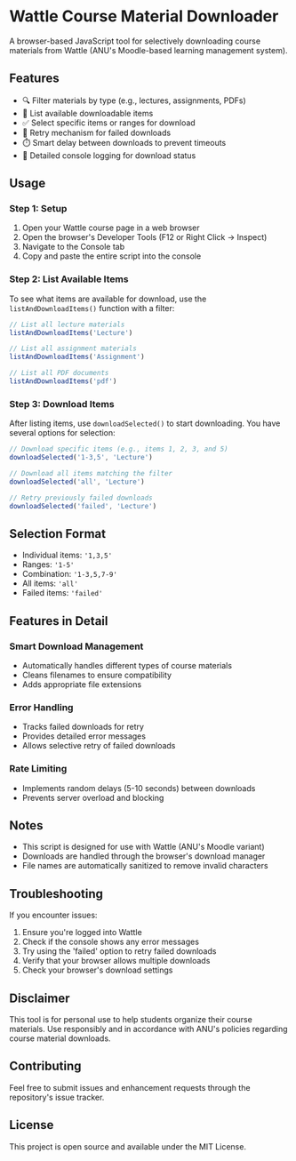 # Wattle Course Material Downloader

A browser-based JavaScript tool for selectively downloading course materials from Wattle (ANU's Moodle-based learning management system).

## Features

- 🔍 Filter materials by type (e.g., lectures, assignments, PDFs)
- 📑 List available downloadable items
- ✅ Select specific items or ranges for download
- 🔄 Retry mechanism for failed downloads
- ⏱️ Smart delay between downloads to prevent timeouts
- 📝 Detailed console logging for download status

## Usage

### Step 1: Setup

1. Open your Wattle course page in a web browser
2. Open the browser's Developer Tools (F12 or Right Click → Inspect)
3. Navigate to the Console tab
4. Copy and paste the entire script into the console

### Step 2: List Available Items

To see what items are available for download, use the `listAndDownloadItems()` function with a filter:

```javascript
// List all lecture materials
listAndDownloadItems('Lecture')

// List all assignment materials
listAndDownloadItems('Assignment')

// List all PDF documents
listAndDownloadItems('pdf')
```

### Step 3: Download Items

After listing items, use `downloadSelected()` to start downloading. You have several options for selection:

```javascript
// Download specific items (e.g., items 1, 2, 3, and 5)
downloadSelected('1-3,5', 'Lecture')

// Download all items matching the filter
downloadSelected('all', 'Lecture')

// Retry previously failed downloads
downloadSelected('failed', 'Lecture')
```

## Selection Format

- Individual items: `'1,3,5'`
- Ranges: `'1-5'`
- Combination: `'1-3,5,7-9'`
- All items: `'all'`
- Failed items: `'failed'`

## Features in Detail

### Smart Download Management
- Automatically handles different types of course materials
- Cleans filenames to ensure compatibility
- Adds appropriate file extensions

### Error Handling
- Tracks failed downloads for retry
- Provides detailed error messages
- Allows selective retry of failed downloads

### Rate Limiting
- Implements random delays (5-10 seconds) between downloads
- Prevents server overload and blocking

## Notes

- This script is designed for use with Wattle (ANU's Moodle variant)
- Downloads are handled through the browser's download manager
- File names are automatically sanitized to remove invalid characters

## Troubleshooting

If you encounter issues:

1. Ensure you're logged into Wattle
2. Check if the console shows any error messages
3. Try using the 'failed' option to retry failed downloads
4. Verify that your browser allows multiple downloads
5. Check your browser's download settings

## Disclaimer

This tool is for personal use to help students organize their course materials. Use responsibly and in accordance with ANU's policies regarding course material downloads.

## Contributing

Feel free to submit issues and enhancement requests through the repository's issue tracker.

## License

This project is open source and available under the MIT License.
